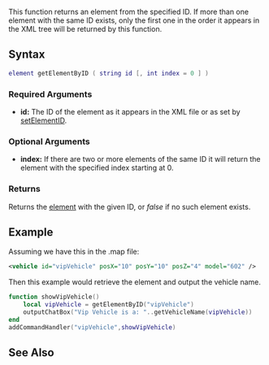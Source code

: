 This function returns an element from the specified ID. If more than one element with the same ID exists, only the first one in the order it appears in the XML tree will be returned by this function.

Syntax
------

``` lua
element getElementByID ( string id [, int index = 0 ] )  
```

### Required Arguments

-   **id:** The ID of the element as it appears in the XML file or as set by [setElementID](/docs/setelementid.md "wikilink").

### Optional Arguments

-   **index:** If there are two or more elements of the same ID it will return the element with the specified index starting at 0.

### Returns

Returns the [element](/docs/element.md "wikilink") with the given ID, or *false* if no such element exists.

Example
-------

Assuming we have this in the .map file:

``` xml
<vehicle id="vipVehicle" posX="10" posY="10" posZ="4" model="602" />
```

Then this example would retrieve the element and output the vehicle name.

``` lua
function showVipVehicle()
    local vipVehicle = getElementByID("vipVehicle")
    outputChatBox("Vip Vehicle is a: "..getVehicleName(vipVehicle))
end
addCommandHandler("vipVehicle",showVipVehicle)
```

See Also
--------
